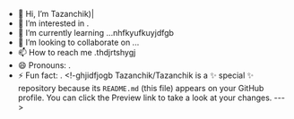 - 👋 Hi, I’m Tazanchik)|
- 👀 I’m interested in .
- 🌱 I’m currently learning ...nhfkyufkuyjdfgb
- 💞️ I’m looking to collaborate on ...
- 📫 How to reach me .thdjrtshygj
- 😄 Pronouns: .
- ⚡ Fun fact: .
<!-ghjidfjogb
Tazanchik/Tazanchik is a ✨ special ✨ repository because its `README.md` (this file) appears on your GitHub profile.
You can click the Preview link to take a look at your changes.
--->
